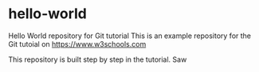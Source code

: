 # hello-world
Hello World repository for Git tutorial
This is an example repository for the Git tutoial on https://www.w3schools.com

This repository is built step by step in the tutorial.
Saw

